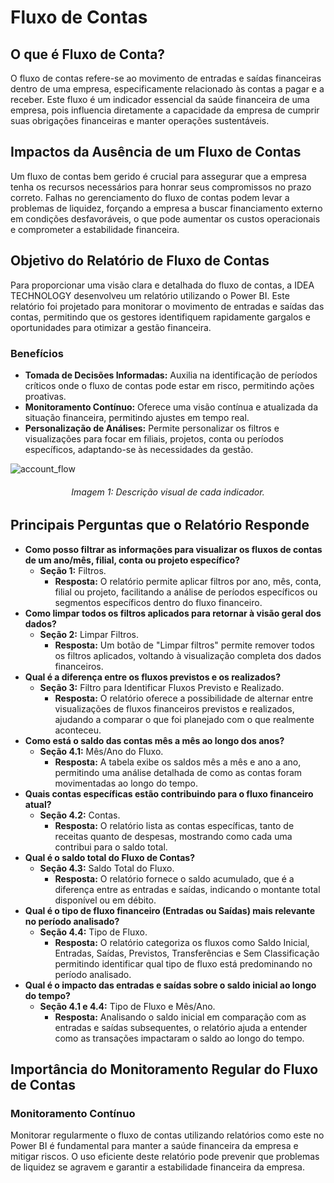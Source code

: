 # Fluxo de Contas

## O que é Fluxo de Conta?

O fluxo de contas refere-se ao movimento de entradas e saídas financeiras dentro de uma empresa, especificamente relacionado às contas a pagar e a receber. Este fluxo é um indicador essencial da saúde financeira de uma empresa, pois influencia diretamente a capacidade da empresa de cumprir suas obrigações financeiras e manter operações sustentáveis.

## Impactos da Ausência de um Fluxo de Contas

Um fluxo de contas bem gerido é crucial para assegurar que a empresa tenha os recursos necessários para honrar seus compromissos no prazo correto. Falhas no gerenciamento do fluxo de contas podem levar a problemas de liquidez, forçando a empresa a buscar financiamento externo em condições desfavoráveis, o que pode aumentar os custos operacionais e comprometer a estabilidade financeira.

## Objetivo do Relatório de Fluxo de Contas
Para proporcionar uma visão clara e detalhada do fluxo de contas, a IDEA TECHNOLOGY desenvolveu um relatório utilizando o Power BI. Este relatório foi projetado para monitorar o movimento de entradas e saídas das contas, permitindo que os gestores identifiquem rapidamente gargalos e oportunidades para otimizar a gestão financeira.

### Benefícios 

- **Tomada de Decisões Informadas:** Auxilia na identificação de períodos críticos onde o fluxo de contas pode estar em risco, permitindo ações proativas.
- **Monitoramento Contínuo:** Oferece uma visão contínua e atualizada da situação financeira, permitindo ajustes em tempo real.
- **Personalização de Análises:** Permite personalizar os filtros e visualizações para focar em filiais, projetos, conta ou períodos específicos, adaptando-se às necessidades da gestão.

![account_flow](..\assets\account_flow.jpeg)

<h6 align = "center"> Imagem 1: Descrição visual de cada indicador.</h6>

## Principais Perguntas que o Relatório Responde
- **Como posso filtrar as informações para visualizar os fluxos de contas de um ano/mês, filial, conta ou projeto específico?**
    - **Seção 1:** Filtros.
        - **Resposta:** O relatório permite aplicar filtros por ano, mês, conta, filial ou projeto, facilitando a análise de períodos específicos ou segmentos específicos dentro do fluxo financeiro.
- **Como limpar todos os filtros aplicados para retornar à visão geral dos dados?**
    - **Seção 2:** Limpar Filtros.
        - **Resposta:** Um botão de "Limpar filtros" permite remover todos os filtros aplicados, voltando à visualização completa dos dados financeiros.
- **Qual é a diferença entre os fluxos previstos e os realizados?**
    - **Seção 3:** Filtro para Identificar Fluxos Previsto e Realizado.
        - **Resposta:** O relatório oferece a possibilidade de alternar entre visualizações de fluxos financeiros previstos e realizados, ajudando a comparar o que foi planejado com o que realmente aconteceu.
- **Como está o saldo das contas mês a mês ao longo dos anos?**
    - **Seção 4.1:** Mês/Ano do Fluxo.
        - **Resposta:** A tabela exibe os saldos mês a mês e ano a ano, permitindo uma análise detalhada de como as contas foram movimentadas ao longo do tempo.
- **Quais contas específicas estão contribuindo para o fluxo financeiro atual?**
    - **Seção 4.2:** Contas.
        - **Resposta:** O relatório lista as contas específicas, tanto de receitas quanto de despesas, mostrando como cada uma contribui para o saldo total.
- **Qual é o saldo total do Fluxo de Contas?**
    - **Seção 4.3:** Saldo Total do Fluxo.
        - **Resposta:** O relatório fornece o saldo acumulado, que é a diferença entre as entradas e saídas, indicando o montante total disponível ou em débito.
- **Qual é o tipo de fluxo financeiro (Entradas ou Saídas) mais relevante no período analisado?**
    - **Seção 4.4:** Tipo de Fluxo.
        - **Resposta:** O relatório categoriza os fluxos como Saldo Inicial, Entradas, Saídas, Previstos, Transferências e Sem Classificação permitindo identificar qual tipo de fluxo está predominando no período analisado.
- **Qual é o impacto das entradas e saídas sobre o saldo inicial ao longo do tempo?**
    - **Seção 4.1 e 4.4:** Tipo de Fluxo e Mês/Ano.
        - **Resposta:** Analisando o saldo inicial em comparação com as entradas e saídas subsequentes, o relatório ajuda a entender como as transações impactaram o saldo ao longo do tempo.

## Importância do Monitoramento Regular do Fluxo de Contas

### Monitoramento Contínuo

Monitorar regularmente o fluxo de contas utilizando relatórios como este no Power BI é fundamental para manter a saúde financeira da empresa e mitigar riscos. O uso eficiente deste relatório pode prevenir que problemas de liquidez se agravem e garantir a estabilidade financeira da empresa.